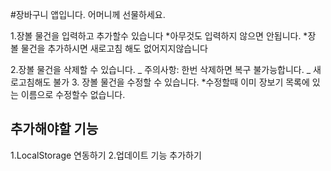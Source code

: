 #장바구니 앱입니다.
어머니께 선물하세요.

1.장볼 물건을 입력하고 추가할수 있습니다
*아무것도 입력하지 않으면 안됩니다.
*장 볼 물건을 추가하시면 새로고침 해도 없어지지않습니다

2.장볼 물건을 삭제할 수 있습니다.
_ 주의사항: 한번 삭제하면 복구 불가능합니다.
_ 새로고침해도 불가 3. 장볼 물건을 수정할 수 있습니다. \*수정할때 이미 장보기 목록에 있는 이름으로 수정할수 없습니다.

## 추가해야할 기능

1.LocalStorage 연동하기 2.업데이트 기능 추가하기
